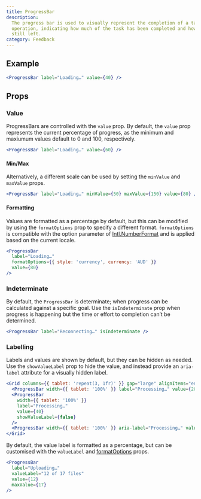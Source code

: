 ```yaml
---
title: ProgressBar
description:
  The progress bar is used to visually represent the completion of a task or
  operation, indicating how much of the task has been completed and how much is
  still left.
category: Feedback
---
```


## Example

```jsx {% live=true %}
<ProgressBar label="Loading…" value={40} />
```

## Props

### Value

ProgressBars are controlled with the `value` prop. By default, the `value` prop
represents the current percentage of progress, as the minimum and maxiumum
values default to 0 and 100, respectively.

```jsx {% live=true %}
<ProgressBar label="Loading…" value={60} />
```

#### Min/Max

Alternatively, a different scale can be used by setting the `minValue` and
`maxValue` props.

```jsx {% live=true %}
<ProgressBar label="Loading…" minValue={50} maxValue={150} value={80} />
```

#### Formatting

Values are formatted as a percentage by default, but this can be modified by
using the `formatOptions` prop to specify a different format. `formatOptions` is
compatible with the option parameter of
[Intl.NumberFormat](https://developer.mozilla.org/en-US/docs/Web/JavaScript/Reference/Global_Objects/NumberFormat)
and is applied based on the current locale.

```jsx {% live=true %}
<ProgressBar
  label="Loading…"
  formatOptions={{ style: 'currency', currency: 'AUD' }}
  value={80}
/>
```

### Indeterminate

By default, the `ProgressBar` is determinate; when progress can be calculated
against a specific goal. Use the `isIndeterminate` prop when progress is
happening but the time or effort to completion can’t be determined.

```jsx {% live=true %}
<ProgressBar label="Reconnecting…" isIndeterminate />
```

### Labelling

Labels and values are shown by default, but they can be hidden as needed. Use
the `showValueLabel` prop to hide the value, and instead provide an `aria-label`
attribute for a visually hidden label.

```jsx {% live=true %}
<Grid columns={{ tablet: 'repeat(3, 1fr)' }} gap="large" alignItems="end">
  <ProgressBar width={{ tablet: '100%' }} label="Processing…" value={20} />
  <ProgressBar
    width={{ tablet: '100%' }}
    label="Processing…"
    value={40}
    showValueLabel={false}
  />
  <ProgressBar width={{ tablet: '100%' }} aria-label="Processing…" value={60} />
</Grid>
```

By default, the value label is formatted as a percentage, but can be customised
with the `valueLabel` and [formatOptions](#formatting) props.

```jsx {% live=true %}
<ProgressBar
  label="Uploading…"
  valueLabel="12 of 17 files"
  value={12}
  maxValue={17}
/>
```
